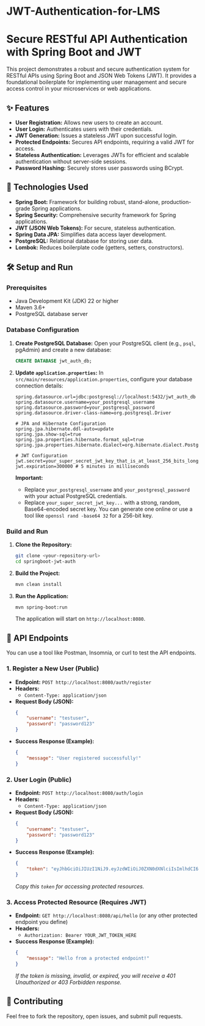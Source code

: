 ﻿# JWT-Authentication-for-LMS
# Secure RESTful API Authentication with Spring Boot and JWT

This project demonstrates a robust and secure authentication system for RESTful APIs using Spring Boot and JSON Web Tokens (JWT). It provides a foundational boilerplate for implementing user management and secure access control in your microservices or web applications.

## ✨ Features

* **User Registration:** Allows new users to create an account.
* **User Login:** Authenticates users with their credentials.
* **JWT Generation:** Issues a stateless JWT upon successful login.
* **Protected Endpoints:** Secures API endpoints, requiring a valid JWT for access.
* **Stateless Authentication:** Leverages JWTs for efficient and scalable authentication without server-side sessions.
* **Password Hashing:** Securely stores user passwords using BCrypt.

## 🚀 Technologies Used

* **Spring Boot:** Framework for building robust, stand-alone, production-grade Spring applications.
* **Spring Security:** Comprehensive security framework for Spring applications.
* **JWT (JSON Web Tokens):** For secure, stateless authentication.
* **Spring Data JPA:** Simplifies data access layer development.
* **PostgreSQL:** Relational database for storing user data.
* **Lombok:** Reduces boilerplate code (getters, setters, constructors).

## 🛠️ Setup and Run

### Prerequisites

* Java Development Kit (JDK) 22 or higher
* Maven 3.6+
* PostgreSQL database server

### Database Configuration

1.  **Create PostgreSQL Database:**
    Open your PostgreSQL client (e.g., `psql`, pgAdmin) and create a new database:
    ```sql
    CREATE DATABASE jwt_auth_db;
    ```
2.  **Update `application.properties`:**
    In `src/main/resources/application.properties`, configure your database connection details:

    ```properties
    spring.datasource.url=jdbc:postgresql://localhost:5432/jwt_auth_db
    spring.datasource.username=your_postgresql_username
    spring.datasource.password=your_postgresql_password
    spring.datasource.driver-class-name=org.postgresql.Driver

    # JPA and Hibernate Configuration
    spring.jpa.hibernate.ddl-auto=update
    spring.jpa.show-sql=true
    spring.jpa.properties.hibernate.format_sql=true
    spring.jpa.properties.hibernate.dialect=org.hibernate.dialect.PostgreSQLDialect

    # JWT Configuration
    jwt.secret=your_super_secret_jwt_key_that_is_at_least_256_bits_long_and_base64_encoded
    jwt.expiration=300000 # 5 minutes in milliseconds
    ```
    **Important:**
    * Replace `your_postgresql_username` and `your_postgresql_password` with your actual PostgreSQL credentials.
    * Replace `your_super_secret_jwt_key...` with a strong, random, Base64-encoded secret key. You can generate one online or use a tool like `openssl rand -base64 32` for a 256-bit key.

### Build and Run

1.  **Clone the Repository:**
    ```bash
    git clone <your-repository-url>
    cd springboot-jwt-auth
    ```
2.  **Build the Project:**
    ```bash
    mvn clean install
    ```
3.  **Run the Application:**
    ```bash
    mvn spring-boot:run
    ```
    The application will start on `http://localhost:8080`.

## 🧪 API Endpoints

You can use a tool like Postman, Insomnia, or curl to test the API endpoints.

### 1. Register a New User (Public)

* **Endpoint:** `POST http://localhost:8080/auth/register`
* **Headers:**
    * `Content-Type: application/json`
* **Request Body (JSON):**
    ```json
    {
        "username": "testuser",
        "password": "password123"
    }
    ```
* **Success Response (Example):**
    ```json
    {
        "message": "User registered successfully!"
    }
    ```

### 2. User Login (Public)

* **Endpoint:** `POST http://localhost:8080/auth/login`
* **Headers:**
    * `Content-Type: application/json`
* **Request Body (JSON):**
    ```json
    {
        "username": "testuser",
        "password": "password123"
    }
    ```
* **Success Response (Example):**
    ```json
    {
        "token": "eyJhbGciOiJIUzI1NiJ9.eyJzdWIiOiJ0ZXN0dXNlciIsImlhdCI6MTcwMDAwMDAwMCwiZXhwIjoxNzAwMDAzNjAwfQ...."
    }
    ```
    *Copy this `token` for accessing protected resources.*

### 3. Access Protected Resource (Requires JWT)

* **Endpoint:** `GET http://localhost:8080/api/hello` (or any other protected endpoint you define)
* **Headers:**
    * `Authorization: Bearer YOUR_JWT_TOKEN_HERE`
* **Success Response (Example):**
    ```json
    {
        "message": "Hello from a protected endpoint!"
    }
    ```
    *If the token is missing, invalid, or expired, you will receive a 401 Unauthorized or 403 Forbidden response.*

## 🤝 Contributing

Feel free to fork the repository, open issues, and submit pull requests.

